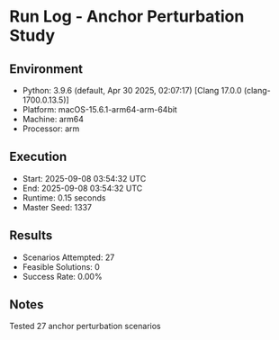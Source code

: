 # Run Log - Anchor Perturbation Study

## Environment
- Python: 3.9.6 (default, Apr 30 2025, 02:07:17) 
[Clang 17.0.0 (clang-1700.0.13.5)]
- Platform: macOS-15.6.1-arm64-arm-64bit
- Machine: arm64
- Processor: arm

## Execution
- Start: 2025-09-08 03:54:32 UTC
- End: 2025-09-08 03:54:32 UTC
- Runtime: 0.15 seconds
- Master Seed: 1337

## Results
- Scenarios Attempted: 27
- Feasible Solutions: 0
- Success Rate: 0.00%

## Notes
Tested 27 anchor perturbation scenarios
